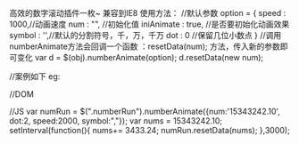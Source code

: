 高效的数字滚动插件一枚~
兼容到IE8
使用方法：
//默认参数
option = {
  speed : 1000,//动画速度
  num : "", //初始化值
  iniAnimate : true, //是否要初始化动画效果
  symbol : '',//默认的分割符号，千，万，千万
  dot : 0 //保留几位小数点
}
//调用numberAnimate方法会回调一个函数 ：resetData(num); 方法，传入新的参数即可变化
var d = $(obj).numberAnimate(option); 
d.resetData(new num);

//案例如下
eg:

//DOM
<div class="numberRun"></div>

//JS
var numRun = $(".numberRun").numberAnimate({num:'15343242.10', dot:2, speed:2000, symbol:","});
var nums = 15343242.10;
setInterval(function(){
    nums+= 3433.24;
    numRun.resetData(nums);
},3000);
